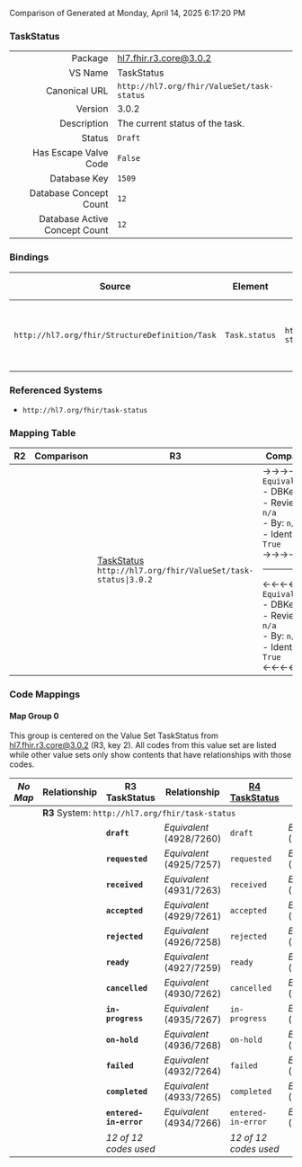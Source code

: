 Comparison of 
Generated at Monday, April 14, 2025 6:17:20 PM

### TaskStatus

|      |     |
| ---: | --- |
| Package | hl7.fhir.r3.core@3.0.2 |
| VS Name | TaskStatus |
| Canonical URL | `http://hl7.org/fhir/ValueSet/task-status` |
| Version | 3.0.2 |
| Description | The current status of the task. |
| Status | `Draft` |
| Has Escape Valve Code | `False` |
| Database Key | `1509` |
| Database Concept Count | `12` |
| Database Active Concept Count | `12` |
### Bindings

| Source | Element | Binding | Strength | Element Short |
| ------ | ------- | ------- | -------- | ------------- |
| `http://hl7.org/fhir/StructureDefinition/Task` | `Task.status` | `http://hl7.org/fhir/ValueSet/task-status` | `Required` | draft \| requested \| received \| accepted \| + |

### Referenced Systems

* `http://hl7.org/fhir/task-status`
### Mapping Table

| R2 | Comparison | R3 | Comparison | R4 | Comparison | R4B | Comparison | R5
| --- | --- | --- | --- | --- | --- | --- | --- | ---
| | | [TaskStatus](/docs/R3/ValueSets/TaskStatus.md)<br/> `http://hl7.org/fhir/ValueSet/task-status\|3.0.2` | →→→→→→→<br/>`Equivalent`<br/>- DBKey: `526`<br/>- Reviewed: `n/a`<br/>- By: `n/a`<br/>- Identical: `True`<br/>→→→→→→→<hr/>←←←←←←←<br/>`Equivalent`<br/>- DBKey: `747`<br/>- Reviewed: `n/a`<br/>- By: `n/a`<br/>- Identical: `True`<br/>←←←←←←←| [TaskStatus](/docs/R4/ValueSets/TaskStatus.md)<br/> `http://hl7.org/fhir/ValueSet/task-status\|4.0.1` | →→→→→→→<br/>`Equivalent`<br/>- DBKey: `1765`<br/>- Reviewed: `n/a`<br/>- By: `n/a`<br/>- Identical: `False`<br/>→→→→→→→<hr/>←←←←←←←<br/>`Equivalent`<br/>- DBKey: `1766`<br/>- Reviewed: `n/a`<br/>- By: `n/a`<br/>- Identical: `False`<br/>←←←←←←←| [TaskStatus](/docs/R4B/ValueSets/TaskStatus.md)<br/> `http://hl7.org/fhir/ValueSet/task-status\|4.3.0` | →→→→→→→<br/>`Equivalent`<br/>- DBKey: `1009`<br/>- Reviewed: `n/a`<br/>- By: `n/a`<br/>- Identical: `True`<br/>→→→→→→→<hr/>←←←←←←←<br/>`Equivalent`<br/>- DBKey: `1270`<br/>- Reviewed: `n/a`<br/>- By: `n/a`<br/>- Identical: `True`<br/>←←←←←←←| [TaskStatus](/docs/R5/ValueSets/TaskStatus.md)<br/> `http://hl7.org/fhir/ValueSet/task-status\|5.0.0` 

### Code Mappings


#### Map Group 0

This group is centered on the Value Set TaskStatus from hl7.fhir.r3.core@3.0.2 (R3, key 2).
All codes from this value set are listed while other value sets only show contents that have relationships with those codes.

| *No Map* | Relationship | R3 TaskStatus| Relationship | [R4 TaskStatus](/docs/R4/ValueSets/TaskStatus.md)| Relationship | [R4B TaskStatus](/docs/R4B/ValueSets/TaskStatus.md)| Relationship | [R5 TaskStatus](/docs/R5/ValueSets/TaskStatus.md)
| --- | --- | --- | --- | --- | --- | --- | --- | ---
| <td colspan="8">**R3** System: `http://hl7.org/fhir/task-status`
| | | **`draft`**| _Equivalent_ <br/>(4928/7260)| `draft`| _Equivalent_ <br/>(18312/18313)| `draft`| _Equivalent_ <br/>(9512/11851)| `draft`
| | | **`requested`**| _Equivalent_ <br/>(4925/7257)| `requested`| _Equivalent_ <br/>(18314/18315)| `requested`| _Equivalent_ <br/>(9509/11848)| `requested`
| | | **`received`**| _Equivalent_ <br/>(4931/7263)| `received`| _Equivalent_ <br/>(18316/18317)| `received`| _Equivalent_ <br/>(9515/11854)| `received`
| | | **`accepted`**| _Equivalent_ <br/>(4929/7261)| `accepted`| _Equivalent_ <br/>(18318/18319)| `accepted`| _Equivalent_ <br/>(9513/11852)| `accepted`
| | | **`rejected`**| _Equivalent_ <br/>(4926/7258)| `rejected`| _Equivalent_ <br/>(18320/18321)| `rejected`| _Equivalent_ <br/>(9510/11849)| `rejected`
| | | **`ready`**| _Equivalent_ <br/>(4927/7259)| `ready`| _Equivalent_ <br/>(18322/18323)| `ready`| _Equivalent_ <br/>(9511/11850)| `ready`
| | | **`cancelled`**| _Equivalent_ <br/>(4930/7262)| `cancelled`| _Equivalent_ <br/>(18324/18325)| `cancelled`| _Equivalent_ <br/>(9514/11853)| `cancelled`
| | | **`in-progress`**| _Equivalent_ <br/>(4935/7267)| `in-progress`| _Equivalent_ <br/>(18326/18327)| `in-progress`| _Equivalent_ <br/>(9519/11858)| `in-progress`
| | | **`on-hold`**| _Equivalent_ <br/>(4936/7268)| `on-hold`| _Equivalent_ <br/>(18328/18329)| `on-hold`| _Equivalent_ <br/>(9520/11859)| `on-hold`
| | | **`failed`**| _Equivalent_ <br/>(4932/7264)| `failed`| _Equivalent_ <br/>(18330/18331)| `failed`| _Equivalent_ <br/>(9516/11855)| `failed`
| | | **`completed`**| _Equivalent_ <br/>(4933/7265)| `completed`| _Equivalent_ <br/>(18332/18333)| `completed`| _Equivalent_ <br/>(9517/11856)| `completed`
| | | **`entered-in-error`**| _Equivalent_ <br/>(4934/7266)| `entered-in-error`| _Equivalent_ <br/>(18334/18335)| `entered-in-error`| _Equivalent_ <br/>(9518/11857)| `entered-in-error`
| | | *12 of 12 codes used* | | *12 of 12 codes used* | | *12 of 12 codes used* | | *12 of 12 codes used* 

